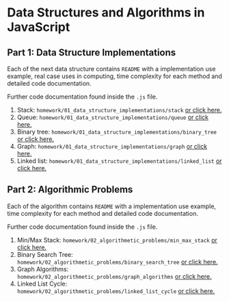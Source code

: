 # Data Structures and Algorithms in JavaScript

## Part 1: Data Structure Implementations

Each of the next data structure contains `README` with a implementation use example, real case uses in computing, time complexity for each method and detailed code documentation.

Further code documentation found inside the `.js` file.

1. Stack: `homework/01_data_structure_implementations/stack` [or click here.](./01_data_structure_implementations/stack)
2. Queue: `homework/01_data_structure_implementations/queue` [or click here.](./01_data_structure_implementations/queue)
3. Binary tree: `homework/01_data_structure_implementations/binary_tree` [or click here.](./01_data_structure_implementations/binary_tree)
4. Graph: `homework/01_data_structure_implementations/graph` [or click here.](./01_data_structure_implementations/graph)
5. Linked list: `homework/01_data_structure_implementations/linked_list` [or click here.](./01_data_structure_implementations/linked_list)

## Part 2: Algorithmic Problems

Each of the algorithm contains `README` with a implementation use example, time complexity for each method and detailed code documentation.

Further code documentation found inside the `.js` file.

1. Min/Max Stack: `homework/02_algorithmetic_problems/min_max_stack` [or click here.](./02_algorithmetic_problems/min_max_stack)
2. Binary Search Tree: `homework/02_algorithmetic_problems/binary_search_tree` [or click here.](./02_algorithmetic_problems/binary_search_tree)
3. Graph Algorithms: `homework/02_algorithmetic_problems/graph_algorithms` [or click here.](./02_algorithmetic_problems/graph_algorithms)
4. Linked List Cycle: `homework/02_algorithmetic_problems/linked_list_cycle` [or click here.](./02_algorithmetic_problems/linked_list_cycle)
